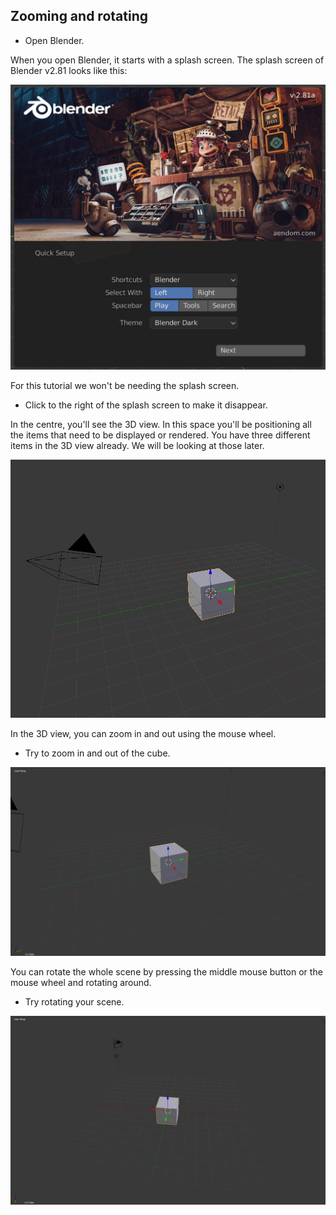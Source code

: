 ## Zooming and rotating

+ Open Blender.

When you open Blender, it starts with a splash screen. The splash screen of Blender v2.81 looks like this:

![Splash screen](images/splash-screen.png)

For this tutorial we won't be needing the splash screen.

+ Click to the right of the splash screen to make it disappear.

In the centre, you'll see the 3D view. In this space you'll be positioning all the items that need to be displayed or rendered. You have three different items in the 3D view already. We will be looking at those later.

![3D view](images/3d-view.png)

In the 3D view, you can zoom in and out using the mouse wheel.

+ Try to zoom in and out of the cube.

![Zoom in and out](images/zoom-in-out.png)

You can rotate the whole scene by pressing the middle mouse button or the mouse wheel and rotating around.

+ Try rotating your scene.

![Rotate the scene](images/rotate-scene.png)

